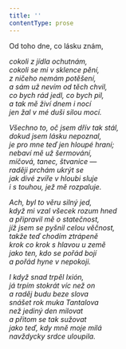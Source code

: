 ```yaml
---
title: ''
contentType: prose
---
```


Od toho dne, co lásku znám,

_cokoli z jídla ochutnám,  
cokoli se mi v sklence pění,  
z ničeho nemám potěšení,  
a sám už nevím od těch chvil,  
co bych rád jedl, co bych pil,  
a tak mě živí dnem i nocí  
jen žal v mé duši silou mocí._

_Všechno to, oč jsem dřív tak stál,  
dokud jsem lásku nepoznal,  
je pro mne teď jen hloupé hraní;  
nebaví mě už šermování,  
míčová, tanec, štvanice —  
raději prchám ukrýt se  
jak divé zvíře v hloubi sluje  
i s touhou, jež mě rozpaluje._

_Ach, byl to věru silný jed,  
když mi vzal všecek rozum hned  
a připravil mě o statečnost,  
jíž jsem se pyšnil celou věčnost,  
takže teď chodím ztrápeně  
krok co krok s hlavou u země  
jako ten, kdo se pořád bojí  
a pořád hyne v nepokoji._

_I když snad trpěl Ixión,  
já trpím stokrát víc než on  
a raděj budu beze slova  
snášet rok muka Tantalova  
než jediný den milovat  
a přitom se tak sužovat  
jako teď, kdy mně moje milá  
navždycky srdce uloupila._
